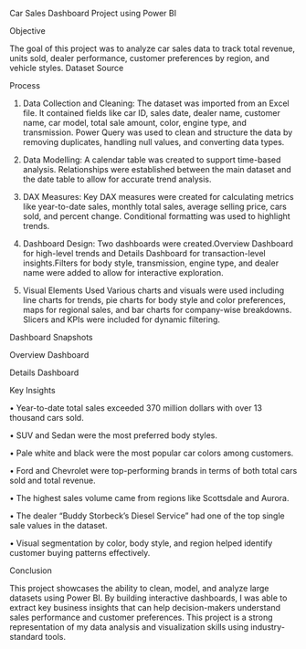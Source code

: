 Car Sales Dashboard Project using Power BI

Objective

The goal of this project was to analyze car sales data to track total revenue, units sold, dealer performance, customer preferences by region, and vehicle styles.
Dataset Source

Process

1.	Data Collection and Cleaning:
The dataset was imported from an Excel file. It contained fields like car ID, sales date, dealer name, customer name, car model, total sale amount, color, engine type, and transmission. Power Query was used to clean and structure the data by removing duplicates, handling null values, and converting data types.

2.	Data Modelling:
	A calendar table was created to support time-based analysis. Relationships were established between the main dataset and the date table to allow for accurate trend analysis.

4.	DAX Measures:
Key DAX measures were created for calculating metrics like year-to-date sales, monthly total sales, average selling price, cars sold, and percent change. Conditional formatting was used to highlight trends.

5.	Dashboard Design:
Two dashboards were created.Overview Dashboard for high-level trends and Details Dashboard for transaction-level insights.Filters for body style, transmission, engine type, and dealer name were added to allow for interactive exploration.



5.	Visual Elements Used
Various charts and visuals were used including line charts for trends, pie charts for body style and color preferences, maps for regional sales, and bar charts for company-wise breakdowns. Slicers and KPIs were included for dynamic filtering.

Dashboard Snapshots

Overview Dashboard
 
 Details Dashboard
 
 Key Insights

•	Year-to-date total sales exceeded 370 million dollars with over 13 thousand cars sold.

•	SUV and Sedan were the most preferred body styles.

•	Pale white and black were the most popular car colors among customers.

•	Ford and Chevrolet were top-performing brands in terms of both total cars sold and total revenue.

•	The highest sales volume came from regions like Scottsdale and Aurora.

•	The dealer “Buddy Storbeck’s Diesel Service” had one of the top single sale values in the dataset.

•	Visual segmentation by color, body style, and region helped identify customer buying patterns effectively.

Conclusion

This project showcases the ability to clean, model, and analyze large datasets using Power BI. By building interactive dashboards, I was able to extract key business insights that can help decision-makers understand sales performance and customer preferences. This project is a strong representation of my data analysis and visualization skills using industry-standard tools.



